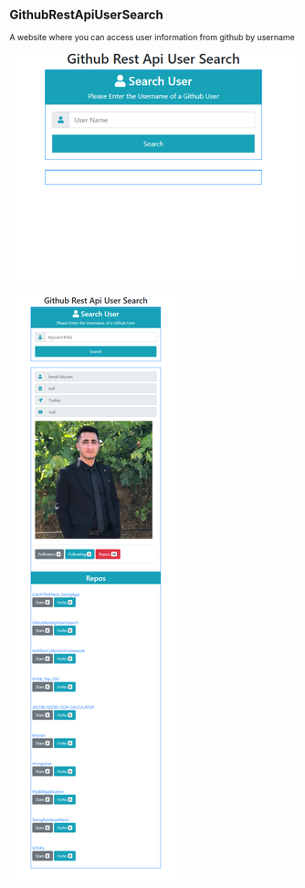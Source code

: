 ## GithubRestApiUserSearch
A website where you can access user information from github by username

![sample_1](/readme_src/1.png)

![sample_2](/readme_src/2.png)
